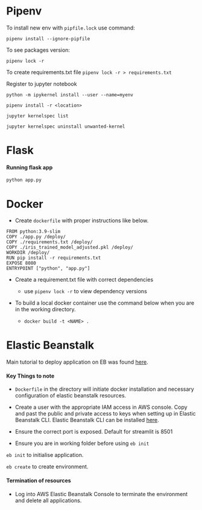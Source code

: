 # Pipenv

To install new env with `pipfile.lock` use command:

`pipenv install --ignore-pipfile`

To see packages version:

`pipenv lock -r`

To create requirements.txt file
`pipenv lock -r > requirements.txt`

Register to jupyter notebook

`python -m ipykernel install --user --name=myenv`

`pipenv install -r <location>`

`jupyter kernelspec list`

`jupyter kernelspec uninstall unwanted-kernel`

# Flask

#### Running flask app

`python app.py`


# Docker

* Create `dockerfile` with proper instructions like below.

```
FROM python:3.9-slim
COPY ./app.py /deploy/
COPY ./requirements.txt /deploy/
COPY ./iris_trained_model_adjusted.pkl /deploy/
WORKDIR /deploy/
RUN pip install -r requirements.txt
EXPOSE 8080
ENTRYPOINT ["python", "app.py"]
```

* Create a requirement.txt file with correct dependencies
	* use `pipenv lock -r` to view dependency versions

* To build a local docker container use the command below when you are in the working directory.
	* `docker build -t <NAME> .`

# Elastic Beanstalk

Main tutorial to deploy application on EB was found [here](https://sommershurbaji.medium.com/deploying-a-docker-container-to-aws-with-elastic-beanstalk-28adfd6e7e95).

#### Key Things to note

* `Dockerfile` in the directory will initiate docker installation and necessary configuration of elastic beanstalk resources.

* Create a user with the appropriate IAM access in AWS console. Copy and past the public and private access to keys when setting up in Elastic Beanstalk CLI. Elastic Beanstalk CLI can be installed [here](https://github.com/aws/aws-elastic-beanstalk-cli-setup). 

* Ensure the correct port is exposed. Default for streamlit is 8501

* Ensure you are in working folder before using `eb init`

`eb init` to initialise application.

`eb create` to create environment.

#### Termination of resources

* Log into AWS Elastic Beanstalk Console to terminate the environment and delete all applications.
 

 